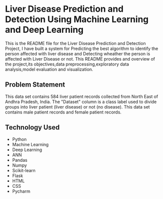 # **Liver Disease Prediction and Detection Using Machine Learning and Deep Learning**
This is the README file for the Liver Disease Prediction and Detection Project, I have built a system for Predicting the best algorithm to identify the person affected with liver disease and Detecting wheather the person is affected with Liver Disease or not. This README provides and overview of the project,its objectives,data preprocessing,exploratory data analysis,model evaluation and visualization.

## **Problem Statement**
This data set contains 584 liver patient records collected from North East of Andhra Pradesh, India. The "Dataset" column is a class label used to divide groups into liver patient (liver disease) or not (no disease). This data set contains male patient records and female patient records.

## **Technology Used**
* Python
* Machine Learning
* Deep Learning
* ANN
* Pandas
* Numpy
* Scikit-learn
* Flask
* HTML
* CSS
* Pycharm
   
